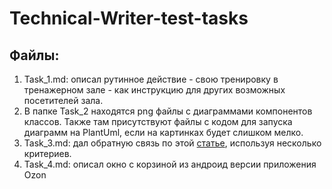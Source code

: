 # Technical-Writer-test-tasks

## Файлы:
1. Task_1.md: описал рутинное действие - свою тренировку в тренажерном зале - как инструкцию для других возможных посетителей зала.
2. В папке Task_2 находятся png файлы с диаграммами компонентов классов. Также там присутствуют файлы с кодом для запуска диаграмм на PlantUml, если на картинках будет слишком мелко.
3. Task_3.md: дал обратную связь по этой [статье](https://docs.ozon.ru/common/my-settings/bezopasnost/pravila_lichnoy_bezopasnosti/?country=RU), используя несколько критериев.
4. Task_4.md: описал окно с корзиной из андроид версии приложения Ozon
